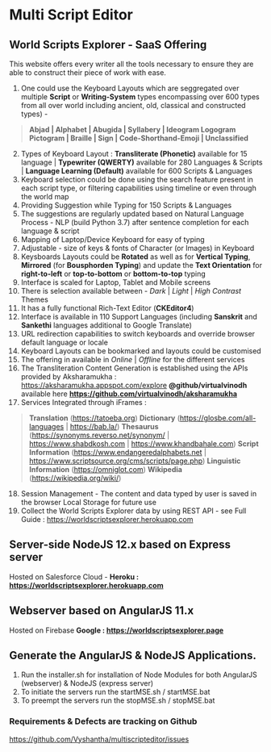 # Multi Script Editor

## World Scripts Explorer - SaaS Offering
This website offers every writer all the tools necessary to ensure they are able to construct their piece of work with ease.
1. One could use the Keyboard Layouts which are seggregated over multiple **Script** or **Writing-System** types encompassing over 600 types from all over world including ancient, old, classical and constructed types) - 
> **Abjad | Alphabet | Abugida | Syllabery | Ideogram Logogram Pictogram | Braille | Sign | Code-Shorthand-Emoji | Unclassified** 
2. Types of Keyboard Layout : **Transliterate (Phonetic)** available for 15 language | **Typewriter (QWERTY)** available for 280 Languages & Scripts | **Language Learning (Default)** available for 600 Scripts & Languages
3. Keyboard selection could be done using the search feature present in each script type, or filtering capabilities using timeline or even through the world map
4. Providing Suggestion while Typing for 150 Scripts & Languages
5. The suggestions are regularly updated based on Natural Language Process - NLP (build Python 3.7) after sentence completion for each language & script
6. Mapping of Laptop/Device Keyboard for easy of typing
7. Adjustable - size of keys & fonts of Character (or Images) in Keyboard
8. Keysboards Layouts could be **Rotated** as well as for **Vertical Typing**, **Mirrored** (for **Bousphorden Typing**) and update the **Text Orientation** for **right-to-left** or **top-to-bottom** or **bottom-to-top** typing
9. Interface is scaled for Laptop, Tablet and Mobile screens
10. There is selection available between - *Dark* | *Light* | *High Contrast* Themes
11. It has a fully functional Rich-Text Editor (**CKEditor4**)
12. Interface is available in 110 Support Languages (including **Sanskrit** and **Sankethi** languages additional to Google Translate)
13. URL redirection capabilities to switch keyboards and override browser default language or locale 
14. Keyboard Layouts can be bookmarked and layouts could be customised 
15. The offering in available in *Online* | *Offline* for the different services
16. The Transliteration Content Generation is established using the APIs provided by Aksharamukha : https://aksharamukha.appspot.com/explore **@github/virtualvinodh** available here **https://github.com/virtualvinodh/aksharamukha**
17. Services Integrated through iFrames : 
> **Translation** (https://tatoeba.org) 
> **Dictionary** (https://glosbe.com/all-languages | https://bab.la/)
> **Thesaurus** (https://synonyms.reverso.net/synonym/ | https://www.shabdkosh.com | https://www.khandbahale.com)
> **Script Information** (https://www.endangeredalphabets.net | https://www.scriptsource.org/cms/scripts/page.php)
> **Linguistic Information** (https://omniglot.com)
> **Wikipedia** (https://wikipedia.org/wiki/)
18. Session Management - The content and data typed by user is saved in the browser Local Storage for future use 
19. Collect the World Scripts Explorer data by using REST API - see Full Guide : https://worldscriptsexplorer.herokuapp.com

## Server-side NodeJS 12.x based on Express server
  Hosted on Salesforce Cloud - **Heroku : https://worldscriptsexplorer.herokuapp.com**
 
## Webserver based on AngularJS 11.x
  Hosted on Firebase **Google : https://worldscriptsexplorer.page**

## Generate the AngularJS & NodeJS Applications.

  1. Run the installer.sh for installation of Node Modules for both AngularJS (webserver) & NodeJS (express server)
  2. To initiate the servers run the startMSE.sh / startMSE.bat
  3. To preempt the servers run the stopMSE.sh / stopMSE.bat
  
### Requirements & Defects are tracking on Github
https://github.com/Vyshantha/multiscripteditor/issues
